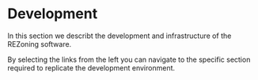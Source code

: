 # Development

In this section we describt the development and infrastructure of the REZoning software.

By selecting the links from the left you can navigate to the specific section required to replicate the development environment.
